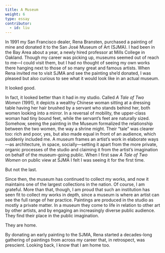 ```yaml
---
title: A Museum
weight: 6
type: essay
contributor:
  - id: liu
---
```


In 1991 my San Francisco dealer, Rena Bransten, purchased a painting of mine and donated it to the San José Museum of Art (SJMA). I had been in the Bay Area about a year, a newly hired professor at Mills College in Oakland. Though my career was picking up, museums seemed out of reach to me&mdash;I could visit them, but I had no thought of seeing my own works there hanging next to those of so many great and famous artists. When Rena invited me to visit SJMA and see the painting she’d donated, I was pleased but also curious to see what it would look like in an actual museum.

It looked good.

In fact, it looked better than it had in my studio. Called *A Tale of Two Women* (1991), it depicts a wealthy Chinese woman sitting at a dressing table having her hair brushed by a servant who stands behind her, both women looking into a mirror. In a reversal of mobility, the upper-class woman had tiny bound feet, while the servant’s feet are naturally sized. Somehow, seeing the painting in the Museum formalized the relationship between the two women, the way a shrine might. Their “tale” was clearer too: rich and poor, yes, but also made equal in front of an audience, which suddenly included me. A museum frames an artist’s work in elaborate ways&mdash;as architecture, in space, socially&mdash;setting it apart from the more private, organic processes of the studio and claiming it from the artist’s imagination on behalf of the museum-going public. When I first saw *A Tale of Two Women* on public view at SJMA I felt I was seeing it for the first time.

But not the last.

Since then, the museum has continued to collect my works, and now it maintains one of the largest collections in the nation. Of course, I am grateful. More than that, though, I am proud that such an institution has seen fit to collect my works in depth, since a museum is where an artist can see the full range of her practice. Paintings are produced in the studio as mostly a private matter. In a museum they come to life in relation to other art by other artists, and by engaging an increasingly diverse public audience. They find their place in the public imagination.

They are home.

By donating an early painting to the SJMA, Rena started a decades-long gathering of paintings from across my career that, in retrospect, was prescient. Looking back, I know that I am home too.
